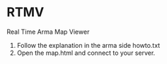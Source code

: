RTMV
====

Real Time Arma Map Viewer

1. Follow the explanation in the arma side howto.txt
2. Open the map.html and connect to your server.

